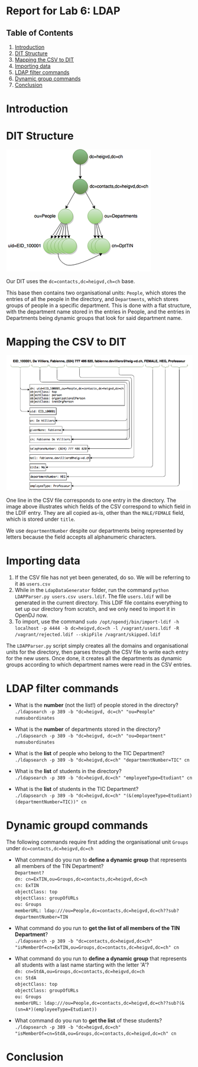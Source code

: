 # Report for Lab 6: LDAP

## Table of Contents
1. [Introduction](#Intro)
1. [DIT Structure](#Struct)
1. [Mapping the CSV to DIT](#Map)
1. [Importing data](#Import)
1. [LDAP filter commands](#Filter)
1. [Dynamic group commands](#Group)
1. [Conclusion](#End)

# <a name="Intro"></a> Introduction

# <a name="Struct"></a> DIT Structure
[![](images/RES_6_DIT.png)](images/RES_6_DIT.png)

Our DIT uses the `dc=contacts,dc=heigvd,ch=ch` base.

This base then contains two organisational units: `People`, which stores the entries of all the people in the directory, and `Departments`, which stores groups of people in a specific department. This is done with a flat structure, with the department name stored in the entries in People, and the entries in Departments being dynamic groups that look for said department name.

# <a name="Map"></a> Mapping the CSV to DIT
[![](images/RES_6_CSV.png)](images/RES_6_CSV.png)

One line in the CSV file corresponds to one entry in the directory. The image above illustrates which fields of the CSV correspond to which field in the LDIF entry. They are all copied as-is, other than the `MALE/FEMALE` field, which is stored under `title`.

We use `departmentNumber` despite our departments being represented by letters because the field accepts all alphanumeric characters.

# <a name="Import"></a> Importing data

1. If the CSV file has not yet been generated, do so. We will be referring to it as `users.csv`
1. While in the `LdapDataGenerator` folder, run the command `python LDAPParser.py users.csv users.ldif`. The file `users.ldif` will be generated in the current directory. This LDIF file contains everything to set up our directory from scratch, and we only need to import it in OpenDJ now.
1. To import, use the command `sudo /opt/opendj/bin/import-ldif -h localhost -p 4444 -b dc=heigvd,dc=ch -l /vagrant/users.ldif -R /vagrant/rejected.ldif --skipFile /vagrant/skipped.ldif`

The `LDAPParser.py` script simply creates all the domains and organisational units for the directory, then parses through the CSV file to write each entry for the new users. Once done, it creates all the departments as dynamic groups according to which department names were read in the CSV entries.

# <a name="Filter"></a> LDAP filter commands

* What is the **number** (not the list!) of people stored in the directory?  
`./ldapsearch -p 389 -b "dc=heigvd, dc=ch" "ou=People" numsubordinates`

* What is the **number** of departments stored in the directory?  
`./ldapsearch -p 389 -b "dc=heigvd, dc=ch" "ou=Department" numsubordinates`

* What is the **list** of people who belong to the TIC Department?  
`./ldapsearch -p 389 -b "dc=heigvd,dc=ch" "departmentNumber=TIC" cn`

* What is the **list** of students in the directory?  
`./ldapsearch -p 389 -b "dc=heigvd,dc=ch" "employeeType=Etudiant" cn`

* What is the **list** of students in the TIC Department?  
`./ldapsearch -p 389 -b "dc=heigvd,dc=ch" "(&(employeeType=Etudiant)(departmentNumber=TIC))" cn`

# <a name="Group"></a> Dynamic groupd commands

The following commands require first adding the organisational unit `Groups` under `dc=contacts,dc=heigvd,dc=ch`

* What command do you run to **define a dynamic group** that represents all members of the TIN Department?  
`Department?`  
`dn: cn=ExTIN,ou=Groups,dc=contacts,dc=heigvd,dc=ch`  
`cn: ExTIN`  
`objectClass: top`  
`objectClass: groupOfURLs`  
`ou: Groups`  
`memberURL: ldap:///ou=People,dc=contacts,dc=heigvd,dc=ch??sub?departmentNumber=TIN`

* What command do you run to **get the list of all members of the TIN Department**?  
`./ldapsearch -p 389 -b "dc=contacts,dc=heigvd,dc=ch" "isMemberOf=cn=ExTIN,ou=Groups,dc=contacts,dc=heigvd,dc=ch" cn`

* What command do you run to **define a dynamic group** that represents all students with a last name starting with the letter 'A'?  
`dn: cn=StdA,ou=Groups,dc=contacts,dc=heigvd,dc=ch`  
`cn: StdA`  
`objectClass: top`  
`objectClass: groupOfURLs`  
`ou: Groups`  
`memberURL: ldap:///ou=People,dc=contacts,dc=heigvd,dc=ch??sub?(&(sn=A*)(employeeType=Etudiant))`

* What command do you run to **get the list** of these students?  
`./ldapsearch -p 389 -b "dc=heigvd,dc=ch" "isMemberOf=cn=StdA,ou=Groups,dc=contacts,dc=heigvd,dc=ch" cn`

# <a name="End"></a> Conclusion

